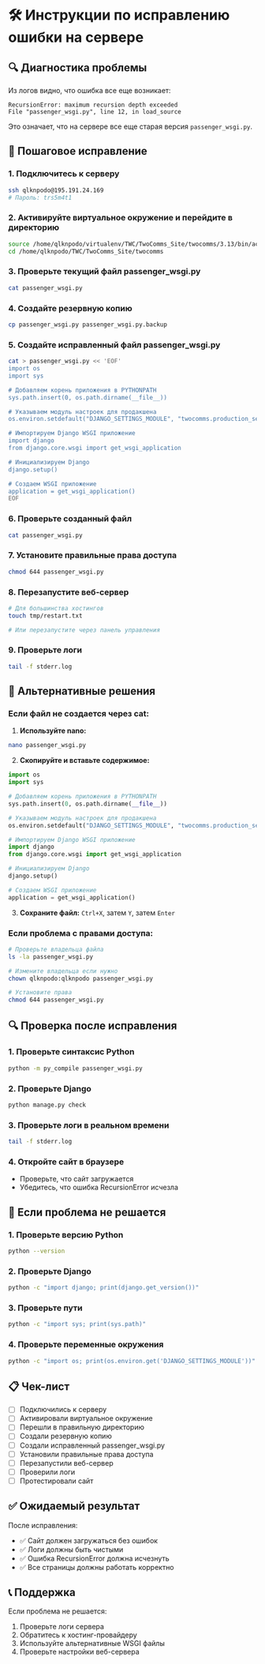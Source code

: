 # 🛠️ Инструкции по исправлению ошибки на сервере

## 🔍 Диагностика проблемы

Из логов видно, что ошибка все еще возникает:
```
RecursionError: maximum recursion depth exceeded
File "passenger_wsgi.py", line 12, in load_source
```

Это означает, что на сервере все еще старая версия `passenger_wsgi.py`.

## 🚀 Пошаговое исправление

### 1. Подключитесь к серверу
```bash
ssh qlknpodo@195.191.24.169
# Пароль: trs5m4t1
```

### 2. Активируйте виртуальное окружение и перейдите в директорию
```bash
source /home/qlknpodo/virtualenv/TWC/TwoComms_Site/twocomms/3.13/bin/activate
cd /home/qlknpodo/TWC/TwoComms_Site/twocomms
```

### 3. Проверьте текущий файл passenger_wsgi.py
```bash
cat passenger_wsgi.py
```

### 4. Создайте резервную копию
```bash
cp passenger_wsgi.py passenger_wsgi.py.backup
```

### 5. Создайте исправленный файл passenger_wsgi.py
```bash
cat > passenger_wsgi.py << 'EOF'
import os
import sys

# Добавляем корень приложения в PYTHONPATH
sys.path.insert(0, os.path.dirname(__file__))

# Указываем модуль настроек для продакшена
os.environ.setdefault("DJANGO_SETTINGS_MODULE", "twocomms.production_settings")

# Импортируем Django WSGI приложение
import django
from django.core.wsgi import get_wsgi_application

# Инициализируем Django
django.setup()

# Создаем WSGI приложение
application = get_wsgi_application()
EOF
```

### 6. Проверьте созданный файл
```bash
cat passenger_wsgi.py
```

### 7. Установите правильные права доступа
```bash
chmod 644 passenger_wsgi.py
```

### 8. Перезапустите веб-сервер
```bash
# Для большинства хостингов
touch tmp/restart.txt

# Или перезапустите через панель управления
```

### 9. Проверьте логи
```bash
tail -f stderr.log
```

## 🔧 Альтернативные решения

### Если файл не создается через cat:

1. **Используйте nano:**
```bash
nano passenger_wsgi.py
```

2. **Скопируйте и вставьте содержимое:**
```python
import os
import sys

# Добавляем корень приложения в PYTHONPATH
sys.path.insert(0, os.path.dirname(__file__))

# Указываем модуль настроек для продакшена
os.environ.setdefault("DJANGO_SETTINGS_MODULE", "twocomms.production_settings")

# Импортируем Django WSGI приложение
import django
from django.core.wsgi import get_wsgi_application

# Инициализируем Django
django.setup()

# Создаем WSGI приложение
application = get_wsgi_application()
```

3. **Сохраните файл:** `Ctrl+X`, затем `Y`, затем `Enter`

### Если проблема с правами доступа:

```bash
# Проверьте владельца файла
ls -la passenger_wsgi.py

# Измените владельца если нужно
chown qlknpodo:qlknpodo passenger_wsgi.py

# Установите права
chmod 644 passenger_wsgi.py
```

## 🔍 Проверка после исправления

### 1. Проверьте синтаксис Python
```bash
python -m py_compile passenger_wsgi.py
```

### 2. Проверьте Django
```bash
python manage.py check
```

### 3. Проверьте логи в реальном времени
```bash
tail -f stderr.log
```

### 4. Откройте сайт в браузере
- Проверьте, что сайт загружается
- Убедитесь, что ошибка RecursionError исчезла

## 🚨 Если проблема не решается

### 1. Проверьте версию Python
```bash
python --version
```

### 2. Проверьте Django
```bash
python -c "import django; print(django.get_version())"
```

### 3. Проверьте пути
```bash
python -c "import sys; print(sys.path)"
```

### 4. Проверьте переменные окружения
```bash
python -c "import os; print(os.environ.get('DJANGO_SETTINGS_MODULE'))"
```

## 📋 Чек-лист

- [ ] Подключились к серверу
- [ ] Активировали виртуальное окружение
- [ ] Перешли в правильную директорию
- [ ] Создали резервную копию
- [ ] Создали исправленный passenger_wsgi.py
- [ ] Установили правильные права доступа
- [ ] Перезапустили веб-сервер
- [ ] Проверили логи
- [ ] Протестировали сайт

## ✅ Ожидаемый результат

После исправления:
- ✅ Сайт должен загружаться без ошибок
- ✅ Логи должны быть чистыми
- ✅ Ошибка RecursionError должна исчезнуть
- ✅ Все страницы должны работать корректно

## 📞 Поддержка

Если проблема не решается:
1. Проверьте логи сервера
2. Обратитесь к хостинг-провайдеру
3. Используйте альтернативные WSGI файлы
4. Проверьте настройки веб-сервера
